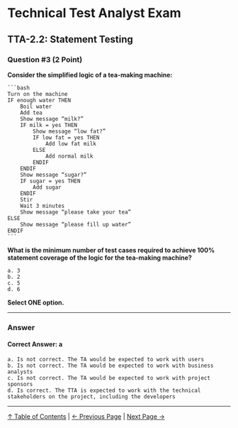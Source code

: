 # Technical Test Analyst Exam

## TTA-2.2: Statement Testing

### Question #3 (2 Point)

**Consider the simplified logic of a tea-making machine:**

    ```bash
    Turn on the machine
    IF enough water THEN
        Boil water
        Add tea
        Show message “milk?”
        IF milk = yes THEN
            Show message “low fat?”
            IF low fat = yes THEN
                Add low fat milk
            ELSE
                Add normal milk
            ENDIF
        ENDIF
        Show message “sugar?”
        IF sugar = yes THEN
            Add sugar
        ENDIF
        Stir
        Wait 3 minutes
        Show message “please take your tea”
    ELSE
        Show message “please fill up water”
    ENDIF
    ```

**What is the minimum number of test cases required to achieve 100% statement coverage of the logic for the tea-making machine?**

    a. 3
    b. 2
    c. 5
    d. 6

**Select ONE option.**

---

### Answer

#### Correct Answer: a

    a. Is not correct. The TA would be expected to work with users
    b. Is not correct. The TA would be expected to work with business analysts
    c. Is not correct. The TA would be expected to work with project sponsors
    d. Is correct. The TTA is expected to work with the technical stakeholders on the project, including the developers

---

[↑ Table of Contents](../../README.md#table-of-contents) | [← Previous Page](question-2.md) | [Next Page →](question-4.md)
